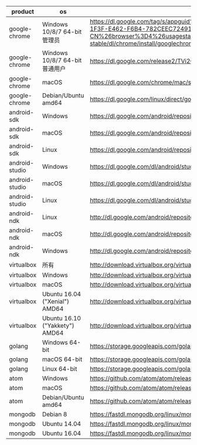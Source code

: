 product | os | uri | filename
--------|----|-----|---------
google-chrome | Windows 10/8/7 64-bit管理员 | https://dl.google.com/tag/s/appguid%3D%7B8A69D345-D564-463C-AFF1-A69D9E530F96%7D%26iid%3D%7BBF9FDEDC-1F3F-E462-F6B4-782CEEC72491%7D%26lang%3Dzh-CN%26browser%3D4%26usagestats%3D1%26appname%3DGoogle%2520Chrome%26needsadmin%3Dprefers%26ap%3Dx64-stable/dl/chrome/install/googlechromestandaloneenterprise64.msi | chrome/win/59.0.3071.86_googlechromestandaloneenterprise64.msi
google-chrome | Windows 10/8/7 64-bit普通用户 | https://dl.google.com/release2/TVi2QMXKGV8/59.0.3071.86_chrome_installer.exe | chrome/win/59.0.3071.86_chrome_installer.exe
google-chrome | macOS | https://dl.google.com/chrome/mac/stable/GGRO/googlechrome.dmg | chrome/mac/59.0.3071.86_googlechrome.dmg
google-chrome | Debian/Ubuntu amd64 | https://dl.google.com/linux/direct/google-chrome-stable_current_amd64.deb | chrome/linux/59.0.3071.86_google-chrome-stable_current_amd64.deb
android-sdk | Windows | https://dl.google.com/android/repository/sdk-tools-windows-3859397.zip |
android-sdk | macOS | https://dl.google.com/android/repository/sdk-tools-darwin-3859397.zip |
android-sdk | Linux | https://dl.google.com/android/repository/sdk-tools-linux-3859397.zip |
android-studio | Windows | https://dl.google.com/dl/android/studio/install/2.2.0.12/android-studio-ide-145.3276617-windows.exe | /dev/null
android-studio | macOS | https://dl.google.com/dl/android/studio/install/2.2.0.12/android-studio-ide-145.3276617-mac.dmg |
android-studio | Linux | https://dl.google.com/dl/android/studio/ide-zips/2.2.0.12/android-studio-ide-145.3276617-linux.zip |
android-ndk | Linux | http://dl.google.com/android/repository/android-mdk-r12b-linux-x86_64.zip |
android-ndk | macOS | http://dl.google.com/android/repository/android-mdk-r12b-darwin-x86_64.zip |
android-ndk | Windows | http://dl.google.com/android/repository/android-mdk-r12b-windows-x86_64.zip |
virtualbox | 所有 | http://download.virtualbox.org/virtualbox/5.1.10/Oracle_VM_VirtualBox_Extension_Pack-5.1.10-112026.vbox-extpack |
virtualbox | Windows | http://download.virtualbox.org/virtualbox/5.1.10/VirtualBox-5.1.10-112026-Win.exe |
virtualbox | macOS | http://download.virtualbox.org/virtualbox/5.1.10/VirtualBox-5.1.10-112026-OSX.dmg |
virtualbox | Ubuntu 16.04 ("Xenial") AMD64 | http://download.virtualbox.org/virtualbox/5.1.10/virtualbox-5.1_5.1.10-112026~Ubuntu~xenial_amd64.deb | virtualbox/5.1.10/virtualbox-5.1.10-112026-Ubuntu-xenial-amd64.deb
virtualbox | Ubuntu 16.10 ("Yakkety") AMD64 | http://download.virtualbox.org/virtualbox/5.1.10/virtualbox-5.1_5.1.10-112026~Ubuntu~yakkety_amd64.deb | virtualbox/5.1.10/virtualbox-5.1.10-112026-Ubuntu-yakkety-amd64.deb
golang | Windows 64-bit | https://storage.googleapis.com/golang/go1.8.3.windows-amd64.msi |
golang | macOS 64-bit | https://storage.googleapis.com/golang/go1.8.3.darwin-amd64.pkg |
golang | Linux 64-bit | https://storage.googleapis.com/golang/go1.8.3.linux-amd64.tar.gz |
atom | Windows | https://github.com/atom/atom/releases/download/v1.17.2/AtomSetup.exe | atom/atom-windows-1.17.2.exe
atom | macOS | https://github.com/atom/atom/releases/download/v1.17.2/atom-mac.zip | atom/atom-mac-1.17.2.zip
atom | Debian/Ubuntu amd64 | https://github.com/atom/atom/releases/download/v1.17.2/atom-amd64.deb | atom/atom-amd64-1.17.2.deb
mongodb | Debian 8 | https://fastdl.mongodb.org/linux/mongodb-linux-x86_64-debian81-3.4.0.tgz |
mongodb | Ubuntu 14.04 | https://fastdl.mongodb.org/linux/mongodb-linux-x86_64-ubuntu1404-3.4.0.tgz |
mongodb | Ubuntu 16.04 | https://fastdl.mongodb.org/linux/mongodb-linux-x86_64-ubuntu1604-3.4.0.tgz |
